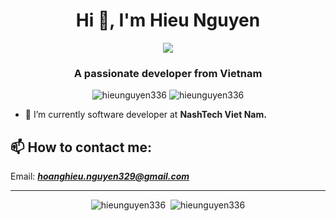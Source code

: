 <h1 align="center">Hi 👋, I'm Hieu Nguyen</h1>
<p align="center"><img src="https://img.icons8.com/color/48/000000/vietnam-circular.png"/></p>
<h3 align="center">A passionate developer from Vietnam </h3>

<p align="center"> <img src="https://komarev.com/ghpvc/?username=hieunguyen336" alt="hieunguyen336" /> <img src="https://badges.pufler.dev/repos/hieunguyen336" alt="hieunguyen336" /> </p>

- 🌱 I’m currently software developer at **NashTech Viet Nam.**

## 📫 How to contact me:

Email: ***hoanghieu.nguyen329@gmail.com***

---

<p align="center">
  <img src="https://github-readme-stats.vercel.app/api/top-langs/?username=hieunguyen336&layout=compact" alt="hieunguyen336" />&nbsp;
  <img src="https://github-readme-stats.vercel.app/api?username=hieunguyen336&show_icons=true&count_private=true&theme=algolia" alt="hieunguyen336" />
</p>
